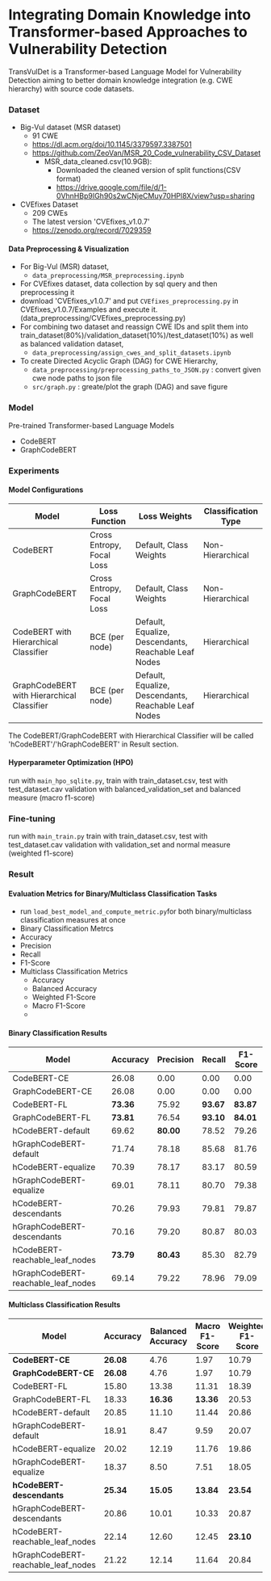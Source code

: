 # Integrating Domain Knowledge into Transformer-based Approaches to Vulnerability Detection

TransVulDet is a Transformer-based Language Model for Vulnerability Detection aiming to better domain knowledge integration (e.g. CWE hierarchy) with source code datasets.

### Dataset
* Big-Vul dataset (MSR dataset)
  * 91 CWE
  * https://dl.acm.org/doi/10.1145/3379597.3387501
  * https://github.com/ZeoVan/MSR_20_Code_vulnerability_CSV_Dataset
    * MSR_data_cleaned.csv(10.9GB):
      * Downloaded the cleaned version of split functions(CSV format)
      *  https://drive.google.com/file/d/1-0VhnHBp9IGh90s2wCNjeCMuy70HPl8X/view?usp=sharing
* CVEfixes Dataset
  * 209 CWEs
  * The latest version 'CVEfixes_v1.0.7' 
  * https://zenodo.org/record/7029359
 
#### Data Preprocessing & Visualization
* For Big-Vul (MSR) dataset,
  * `data_preprocessing/MSR_preprocessing.ipynb`
* For CVEfixes dataset, data collection by sql query and then preprocessing it
 * download 'CVEfixes_v1.0.7' and put `CVEfixes_preprocessing.py` in CVEfixes_v1.0.7/Examples and execute it. (data_preprocessing/CVEfixes_preprocessing.py)
* For combining two dataset and reassign CWE IDs and split them into train_dataset(80%)/validation_dataset(10%)/test_dataset(10%) as well as balanced validation dataset,
  * `data_preprocessing/assign_cwes_and_split_datasets.ipynb`
* To create Directed Acyclic Graph (DAG) for CWE Hierarchy,
  * `data_preprocessing/preprocessing_paths_to_JSON.py` : convert given cwe node paths to json file
  * `src/graph.py` : greate/plot the graph (DAG) and save figure

### Model
Pre-trained Transformer-based Language Models
* CodeBERT
* GraphCodeBERT


### Experiments
 
#### Model Configurations
| Model                             | Loss Function                | Loss Weights                              | Classification Type |
| --------------------------------- | ---------------------------- | ------------------------------------------ | ------------------- |
| CodeBERT                          | Cross Entropy, Focal Loss     | Default, Class Weights                   | Non-Hierarchical    |
| GraphCodeBERT                     | Cross Entropy, Focal Loss     | Default, Class Weights                   | Non-Hierarchical    |
| CodeBERT with Hierarchical Classifier | BCE (per node)              | Default, Equalize, Descendants, Reachable Leaf Nodes | Hierarchical       |
| GraphCodeBERT with Hierarchical Classifier | BCE (per node)          | Default, Equalize, Descendants, Reachable Leaf Nodes | Hierarchical       |


The CodeBERT/GraphCodeBERT with Hierarchical Classifier will be called 'hCodeBERT'/'hGraphCodeBERT' in Result section.

#### Hyperparameter Optimization (HPO) 
run with `main_hpo_sqlite.py`, 
train with train_dataset.csv, test with test_dataset.cav
validation with balanced_validation_set and balanced measure (macro f1-score)

### Fine-tuning
run with `main_train.py`
train with train_dataset.csv, test with test_dataset.cav
validation with validation_set and normal measure (weighted f1-score)

 
### Result
#### Evaluation Metrics for Binary/Multiclass Classification Tasks
*  run `load_best_model_and_compute_metric.py`for both binary/multiclass classification measures at once
* Binary Classification Metrcs
 * Accuracy
 * Precision
 * Recall
 * F1-Score
* Multiclass Classification Metrics
  * Accuracy
  * Balanced Accuracy
  * Weighted F1-Score
  * Macro F1-Score
  * 
 #### Binary Classification Results
 | Model                           | Accuracy | Precision | Recall | F1-Score |
|---------------------------------|----------|-----------|--------|----------|
| CodeBERT-CE                     | 26.08    | 0.00      | 0.00   | 0.00     |
| GraphCodeBERT-CE                | 26.08    | 0.00      | 0.00   | 0.00     |
| CodeBERT-FL                     | **73.36**    | 75.92     | **93.67**  | **83.87**    |
| GraphCodeBERT-FL                | **73.81**    | 76.54     | **93.10**  | **84.01**    |
| hCodeBERT-default               | 69.62    | **80.00**     | 78.52  | 79.26    |
| hGraphCodeBERT-default          | 71.74    | 78.18     | 85.68  | 81.76    |
| hCodeBERT-equalize              | 70.39    | 78.17     | 83.17  | 80.59    |
| hGraphCodeBERT-equalize         | 69.01    | 78.11     | 80.70  | 79.38    |
| hCodeBERT-descendants           | 70.26    | 79.93     | 79.81  | 79.87    |
| hGraphCodeBERT-descendants      | 70.16    | 79.20     | 80.87  | 80.03    |
| hCodeBERT-reachable_leaf_nodes  | **73.79**    | **80.43**     | 85.30  | 82.79    |
| hGraphCodeBERT-reachable_leaf_nodes | 69.14    | 79.22     | 78.96  | 79.09    |

 
 #### Multiclass Classification Results
 | Model                            | Accuracy | Balanced Accuracy | Macro F1-Score | Weighted F1-Score |
|----------------------------------|----------|-------------------|----------------|-------------------|
| **CodeBERT-CE**                  | **26.08**| 4.76              | 1.97           | 10.79             |
| **GraphCodeBERT-CE**             | **26.08**| 4.76              | 1.97           | 10.79             |
| CodeBERT-FL                      | 15.80    | 13.38             | 11.31          | 18.39             |
| GraphCodeBERT-FL                 | 18.33    | **16.36**         | **13.36**      | 20.53             |
| hCodeBERT-default                | 20.85    | 11.10             | 11.44          | 20.86             |
| hGraphCodeBERT-default           | 18.91    | 8.47              | 9.59           | 20.07             |
| hCodeBERT-equalize               | 20.02    | 12.19             | 11.76          | 19.86             |
| hGraphCodeBERT-equalize          | 18.37    | 8.50              | 7.51           | 18.05             |
| **hCodeBERT-descendants**        | **25.34**| **15.05**         | **13.84**      | **23.54**         |
| hGraphCodeBERT-descendants       | 20.86    | 10.01             | 10.33          | 20.87             |
| hCodeBERT-reachable_leaf_nodes   | 22.14    | 12.60             | 12.45          | **23.10**         |
| hGraphCodeBERT-reachable_leaf_nodes | 21.22 | 12.14             | 11.64          | 20.84             |
